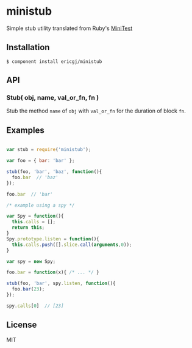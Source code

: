 
# ministub

  Simple stub utility translated from Ruby's [MiniTest][mt]

## Installation

    $ component install ericgj/ministub

## API

### Stub( obj, name, val_or_fn, fn )

  Stub the method `name` of `obj` with `val_or_fn` for the duration of block `fn`.

## Examples

```javascript

var stub = require('ministub');

var foo = { bar: 'bar' };

stub(foo, 'bar', 'baz', function(){
  foo.bar  // 'baz'
});

foo.bar  // 'bar'

/* example using a spy */

var Spy = function(){
  this.calls = [];
  return this;
}
Spy.prototype.listen = function(){
  this.calls.push([].slice.call(arguments,0));
}

var spy = new Spy;

foo.bar = function(x){ /* ... */ }

stub(foo, 'bar', spy.listen, function(){
  foo.bar(23);
}); 

spy.calls[0]  // [23]
```

## License

  MIT

[mt]: https://github.com/seattlerb/minitest

